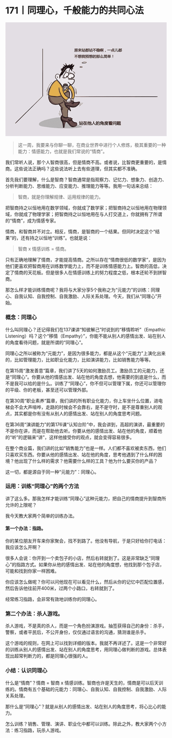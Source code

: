 # 171丨同理心，千般能力的共同心法

![](img/fee37eaf134ef825753d8b2f93ac6032.jpg)

> 这一周，我要来与你聊一聊，在商业世界中进行个人修炼，极其重要的一种能力：情感能力，也就是我们常说的“情商”。

我们常听人说，那个人智商很高，但是情商不高。或者说，比智商更重要的，是情商。这些说法正确吗？这些说法听上去有些道理，但其实都不准确。

首先我们要理解，什么是智商？智商通常是指观察力、记忆力、想象力、创造力、分析判断能力、思维能力、应变能力、推理能力等等。我用一句话来总结：

> 智商，就是你理解规律、运用规律的能力。

把智商持之以恒地用在数学领域，你就成了数学家；把智商持之以恒地用在物理领域，你就成了物理学家；把智商持之以恒地用在与人打交道上，你就拥有了所谓的“情商”，成为情感专家。

情商，和智商并不对立。相反，情商，是智商的一个结果。但同时决定这个“结果”的，还有持之以恒地“训练”。也就是说：

> 智商 x 情感训练 = 情商。

只有正确地理解了情商，才能提高情商。之所以存在“情商很低的数学家”，是因为他们更喜欢把智商用在训练数学能力上，而不是训练情感能力上。智商的高低，决定了情商的天花板。但是很多人在情感训练上的努力程度之低，根本还轮不到拼智商。

那怎么样才能训练情商呢？我将与大家分享5个我称之为“元能力”的训练：同理心、自我认知、自我控制、自我激励、人际关系处理。今天，我们从“同理心”开始。

### 概念：同理心

什么叫同理心？还记得我们在137课讲“知彼解己”时说到的“移情聆听”（Empathic Listening）吗？这个“移情（Empathy）”，你能不能从别人的感情出发、站在别人的角度看待问题，就是所谓的“同理心”。

同理心之所以被称为“元能力”，是因为很多能力，都是从这个“元能力”上演化出来的，比如管理能力，比如职业化能力，比如演讲能力，比如销售能力等等。

在第15周“激发善意”篇章，我们讲了5天的如何激励员工。激励员工的元能力，还是“同理心”。你要从他的情感出发、站在他的角度去想，他需要的到底是什么，而不是我可以给的是什么。训练了“同理心”，你不但可以管理下属，你还可以管理你的平级、你的老板，甚至还可以管理外部。

在第30周“职业素养”篇章，我们讲的所有职业化能力，你上车坐什么位置，进电梯会不会大声喧哗，走路的时候会不会靠右，是不是守时，是不是尊重别人的观点，其实都是你有没有从别人的感情出发、站在别人的角度思考问题。

在第36周“演讲能力”的第176课“认知台阶”中，我会讲到，高超的演讲，最重要的不是你在讲，而是在帮助他去听。你要从他的感情出发、站在他的角度，顺着他的“听”的逻辑来“讲”，这样他接受你的观点，就会变得容易很多。

在整个商业篇，我们讲的比如“销售能力”也是一样。人们都不喜欢被卖东西，他们只喜欢买东西。你要从他的感情出发、站在他的角度，思考他遇到了什么样的困境？他出现了什么样的需求？他需要什么样的工具？他为什么要买你的产品？

这一切，都是源自于同一种“元能力”：同理心。

### 运用：训练“同理心”的两个方法

讲了这么多。那我怎样才能训练“同理心”这种元能力，把自己的情商提升到智商所允许的上限呢？

我今天教大家两个简单的训练办法。

#### 第一个办法：指路。

你的某位朋友开车来你家聚会，找不到路了。他没有导航，于是只好给你打电话：我应该怎么开啊？

很多人会说：你开到一个卖包子的小店，然后右转就到了。这是非常缺乏“同理心”的指路方式。如果你从他的感情出发、站在他的角度想，他找到那个包子店，可能和找到你家一样困难。

你应该怎么做呢？你可以问他现在可以看见什么，然后从你的记忆中匹配位置感，然后告诉他往前开400米，过两个小路口，右转就到了。

经常练习指路，会非常有效地训练你的同理心。

### 第二个办法：杀人游戏。

杀人游戏，不是真的杀人，而是一个角色扮演游戏。抽签获得自己的身份：杀手，警察，或者平民后，不公开身份，仅仅通过语言的沟通，猜测谁是杀手。

这个游戏的规则，在网上可以找到详细的版本。我就不再详述了。这是一个非常好的训练从别人的感情出发、站在别人的角度思考，用同理心做判断的游戏。总体表现出超常判断力的，都是同理心很强的人。

### 小结：认识同理心

什么是“情商”？情商 = 智商 x 情感训练。智商也许是天生的，情商是可以后天训练的。情商有五个基础的元能力：同理心、自我认知、自我控制、自我激励、人际关系处理。

那什么是“同理心”？就是从别人的感情出发、站在别人的角度思考，将心比心的能力。

怎么训练？销售、管理、演讲、职业化中都可以训练。除此之外，教大家两个小方法：练习指路，玩杀人游戏。